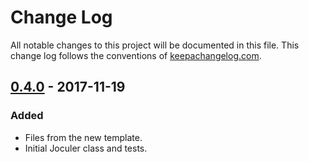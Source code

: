 # Change Log
All notable changes to this project will be documented in this file. This change log follows the conventions of [keepachangelog.com](http://keepachangelog.com/).

## [0.4.0] - 2017-11-19
### Added
- Files from the new template.
- Initial Joculer class and tests.

[Unreleased]: https://github.com/andrerichards/joculer/compare/0.4.0...HEAD
[0.4.0]: https://github.com/andrerichards/joculer/compare/0.4.0...0.4.0
